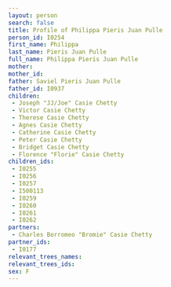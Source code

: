 ```yaml
---
layout: person
search: false
title: Profile of Philippa Pieris Juan Pulle
person_id: I0254
first_name: Philippa
last_name: Pieris Juan Pulle
full_name: Philippa Pieris Juan Pulle
mother: 
mother_id: 
father: Saviel Pieris Juan Pulle
father_id: I0937
children:
 - Joseph "JJ/Joe" Casie Chetty
 - Victor Casie Chetty
 - Therese Casie Chetty
 - Agnes Casie Chetty
 - Catherine Casie Chetty
 - Peter Casie Chetty
 - Bridget Casie Chetty
 - Florence "Florie" Casie Chetty
children_ids:
 - I0255
 - I0256
 - I0257
 - I500113
 - I0259
 - I0260
 - I0261
 - I0262
partners:
 - Charles Borromeo "Bromie" Casie Chetty
partner_ids:
 - I0177
relevant_trees_names:
relevant_trees_ids:
sex: F
---
```


